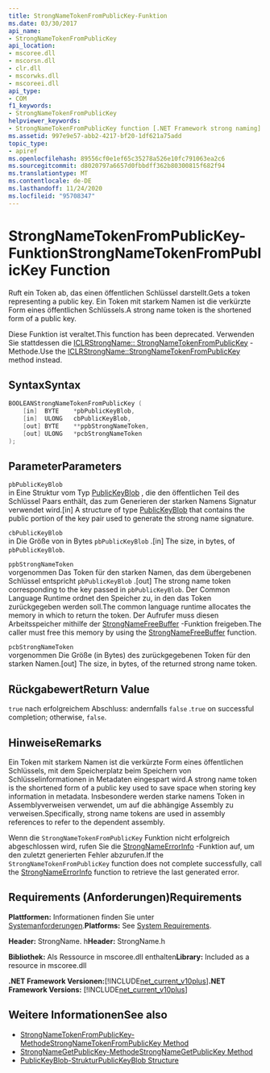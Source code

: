 ```yaml
---
title: StrongNameTokenFromPublicKey-Funktion
ms.date: 03/30/2017
api_name:
- StrongNameTokenFromPublicKey
api_location:
- mscoree.dll
- mscorsn.dll
- clr.dll
- mscorwks.dll
- mscoreei.dll
api_type:
- COM
f1_keywords:
- StrongNameTokenFromPublicKey
helpviewer_keywords:
- StrongNameTokenFromPublicKey function [.NET Framework strong naming]
ms.assetid: 997e9e57-abb2-4217-bf20-1df621a75add
topic_type:
- apiref
ms.openlocfilehash: 89556cf0e1ef65c35278a526e10fc791063ea2c6
ms.sourcegitcommit: d8020797a6657d0fbbdff362b80300815f682f94
ms.translationtype: MT
ms.contentlocale: de-DE
ms.lasthandoff: 11/24/2020
ms.locfileid: "95708347"
---
```

# <a name="strongnametokenfrompublickey-function"></a><span data-ttu-id="8445a-102">StrongNameTokenFromPublicKey-Funktion</span><span class="sxs-lookup"><span data-stu-id="8445a-102">StrongNameTokenFromPublicKey Function</span></span>

<span data-ttu-id="8445a-103">Ruft ein Token ab, das einen öffentlichen Schlüssel darstellt.</span><span class="sxs-lookup"><span data-stu-id="8445a-103">Gets a token representing a public key.</span></span> <span data-ttu-id="8445a-104">Ein Token mit starkem Namen ist die verkürzte Form eines öffentlichen Schlüssels.</span><span class="sxs-lookup"><span data-stu-id="8445a-104">A strong name token is the shortened form of a public key.</span></span>  
  
 <span data-ttu-id="8445a-105">Diese Funktion ist veraltet.</span><span class="sxs-lookup"><span data-stu-id="8445a-105">This function has been deprecated.</span></span> <span data-ttu-id="8445a-106">Verwenden Sie stattdessen die [ICLRStrongName:: StrongNameTokenFromPublicKey](../hosting/iclrstrongname-strongnametokenfrompublickey-method.md) -Methode.</span><span class="sxs-lookup"><span data-stu-id="8445a-106">Use the [ICLRStrongName::StrongNameTokenFromPublicKey](../hosting/iclrstrongname-strongnametokenfrompublickey-method.md) method instead.</span></span>  
  
## <a name="syntax"></a><span data-ttu-id="8445a-107">Syntax</span><span class="sxs-lookup"><span data-stu-id="8445a-107">Syntax</span></span>  
  
```cpp  
BOOLEANStrongNameTokenFromPublicKey (
    [in]  BYTE    *pbPublicKeyBlob,  
    [in]  ULONG   cbPublicKeyBlob,  
    [out] BYTE    **ppbStrongNameToken,  
    [out] ULONG   *pcbStrongNameToken  
);  
```  
  
## <a name="parameters"></a><span data-ttu-id="8445a-108">Parameter</span><span class="sxs-lookup"><span data-stu-id="8445a-108">Parameters</span></span>  

 `pbPublicKeyBlob`  
 <span data-ttu-id="8445a-109">in Eine Struktur vom Typ [PublicKeyBlob](publickeyblob-structure.md) , die den öffentlichen Teil des Schlüssel Paars enthält, das zum Generieren der starken Namens Signatur verwendet wird.</span><span class="sxs-lookup"><span data-stu-id="8445a-109">[in] A structure of type [PublicKeyBlob](publickeyblob-structure.md) that contains the public portion of the key pair used to generate the strong name signature.</span></span>  
  
 `cbPublicKeyBlob`  
 <span data-ttu-id="8445a-110">in Die Größe von in Bytes `pbPublicKeyBlob` .</span><span class="sxs-lookup"><span data-stu-id="8445a-110">[in] The size, in bytes, of `pbPublicKeyBlob`.</span></span>  
  
 `ppbStrongNameToken`  
 <span data-ttu-id="8445a-111">vorgenommen Das Token für den starken Namen, das dem übergebenen Schlüssel entspricht `pbPublicKeyBlob` .</span><span class="sxs-lookup"><span data-stu-id="8445a-111">[out] The strong name token corresponding to the key passed in `pbPublicKeyBlob`.</span></span> <span data-ttu-id="8445a-112">Der Common Language Runtime ordnet den Speicher zu, in den das Token zurückgegeben werden soll.</span><span class="sxs-lookup"><span data-stu-id="8445a-112">The common language runtime allocates the memory in which to return the token.</span></span> <span data-ttu-id="8445a-113">Der Aufrufer muss diesen Arbeitsspeicher mithilfe der [StrongNameFreeBuffer](strongnamefreebuffer-function.md) -Funktion freigeben.</span><span class="sxs-lookup"><span data-stu-id="8445a-113">The caller must free this memory by using the [StrongNameFreeBuffer](strongnamefreebuffer-function.md) function.</span></span>  
  
 `pcbStrongNameToken`  
 <span data-ttu-id="8445a-114">vorgenommen Die Größe (in Bytes) des zurückgegebenen Token für den starken Namen.</span><span class="sxs-lookup"><span data-stu-id="8445a-114">[out] The size, in bytes, of the returned strong name token.</span></span>  
  
## <a name="return-value"></a><span data-ttu-id="8445a-115">Rückgabewert</span><span class="sxs-lookup"><span data-stu-id="8445a-115">Return Value</span></span>  

 <span data-ttu-id="8445a-116">`true` nach erfolgreichem Abschluss: andernfalls `false` .</span><span class="sxs-lookup"><span data-stu-id="8445a-116">`true` on successful completion; otherwise, `false`.</span></span>  
  
## <a name="remarks"></a><span data-ttu-id="8445a-117">Hinweise</span><span class="sxs-lookup"><span data-stu-id="8445a-117">Remarks</span></span>  

 <span data-ttu-id="8445a-118">Ein Token mit starkem Namen ist die verkürzte Form eines öffentlichen Schlüssels, mit dem Speicherplatz beim Speichern von Schlüsselinformationen in Metadaten eingespart wird.</span><span class="sxs-lookup"><span data-stu-id="8445a-118">A strong name token is the shortened form of a public key used to save space when storing key information in metadata.</span></span> <span data-ttu-id="8445a-119">Insbesondere werden starke namens Token in Assemblyverweisen verwendet, um auf die abhängige Assembly zu verweisen.</span><span class="sxs-lookup"><span data-stu-id="8445a-119">Specifically, strong name tokens are used in assembly references to refer to the dependent assembly.</span></span>  
  
 <span data-ttu-id="8445a-120">Wenn die `StrongNameTokenFromPublicKey` Funktion nicht erfolgreich abgeschlossen wird, rufen Sie die [StrongNameErrorInfo](strongnameerrorinfo-function.md) -Funktion auf, um den zuletzt generierten Fehler abzurufen.</span><span class="sxs-lookup"><span data-stu-id="8445a-120">If the `StrongNameTokenFromPublicKey` function does not complete successfully, call the [StrongNameErrorInfo](strongnameerrorinfo-function.md) function to retrieve the last generated error.</span></span>  
  
## <a name="requirements"></a><span data-ttu-id="8445a-121">Requirements (Anforderungen)</span><span class="sxs-lookup"><span data-stu-id="8445a-121">Requirements</span></span>  

 <span data-ttu-id="8445a-122">**Plattformen:** Informationen finden Sie unter [Systemanforderungen](../../get-started/system-requirements.md).</span><span class="sxs-lookup"><span data-stu-id="8445a-122">**Platforms:** See [System Requirements](../../get-started/system-requirements.md).</span></span>  
  
 <span data-ttu-id="8445a-123">**Header:** StrongName. h</span><span class="sxs-lookup"><span data-stu-id="8445a-123">**Header:** StrongName.h</span></span>  
  
 <span data-ttu-id="8445a-124">**Bibliothek:** Als Ressource in mscoree.dll enthalten</span><span class="sxs-lookup"><span data-stu-id="8445a-124">**Library:** Included as a resource in mscoree.dll</span></span>  
  
 <span data-ttu-id="8445a-125">**.NET Framework Versionen:**[!INCLUDE[net_current_v10plus](../../../../includes/net-current-v10plus-md.md)]</span><span class="sxs-lookup"><span data-stu-id="8445a-125">**.NET Framework Versions:** [!INCLUDE[net_current_v10plus](../../../../includes/net-current-v10plus-md.md)]</span></span>  
  
## <a name="see-also"></a><span data-ttu-id="8445a-126">Weitere Informationen</span><span class="sxs-lookup"><span data-stu-id="8445a-126">See also</span></span>

- [<span data-ttu-id="8445a-127">StrongNameTokenFromPublicKey-Methode</span><span class="sxs-lookup"><span data-stu-id="8445a-127">StrongNameTokenFromPublicKey Method</span></span>](../hosting/iclrstrongname-strongnametokenfrompublickey-method.md)
- [<span data-ttu-id="8445a-128">StrongNameGetPublicKey-Methode</span><span class="sxs-lookup"><span data-stu-id="8445a-128">StrongNameGetPublicKey Method</span></span>](../hosting/iclrstrongname-strongnamegetpublickey-method.md)
- [<span data-ttu-id="8445a-129">PublicKeyBlob-Struktur</span><span class="sxs-lookup"><span data-stu-id="8445a-129">PublicKeyBlob Structure</span></span>](publickeyblob-structure.md)

